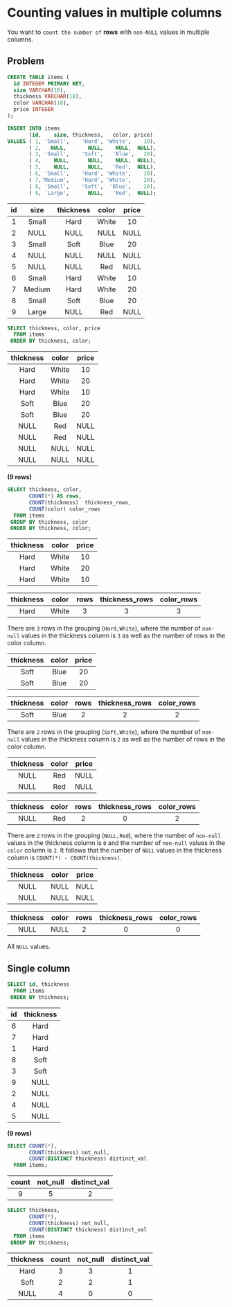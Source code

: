 # Counting values in multiple columns

You want to `count the number of` **rows** with `non-NULL` values in multiple columns.

## Problem


```SQL
CREATE TABLE items (
  id INTEGER PRIMARY KEY,
  size VARCHAR(10),
  thickness VARCHAR(10),
  color VARCHAR(10),
  price INTEGER   
);

INSERT INTO items
       (id,    size, thickness,   color, price)
VALUES ( 1, 'Small',    'Hard', 'White',    10),
       ( 2,   NULL,       NULL,    NULL,  NULL),
       ( 3, 'Small',    'Soft',   'Blue',   20),
       ( 4,    NULL,      NULL,    NULL,  NULL),
       ( 5,    NULL,      NULL,   'Red',  NULL),
       ( 6, 'Small',    'Hard', 'White',    10),
       ( 7,'Medium',    'Hard', 'White',    20),
       ( 8, 'Small',    'Soft',  'Blue',    20),
       ( 9, 'Large',      NULL,   'Red',  NULL);
```


|id |  size  | thickness | color | price|
|:-:|:------:|:---------:|:-----:|:-----:|
| 1 | Small  | Hard      | White |    10|
| 2 | NULL   | NULL      | NULL  |  NULL|
| 3 | Small  | Soft      | Blue  |    20|
| 4 | NULL   | NULL      | NULL  |  NULL|
| 5 | NULL   | NULL      | Red   |  NULL|
| 6 | Small  | Hard      | White |    10|
| 7 | Medium | Hard      | White |    20|
| 8 | Small  | Soft      | Blue  |    20|
| 9 | Large  | NULL      | Red   |  NULL|

```SQL
SELECT thickness, color, price
  FROM items
 ORDER BY thickness, color;
```

|thickness | color | price|
|:--------:|:-----:|:----:|
|Hard      | White |    10|
|Hard      | White |    20|
|Hard      | White |    10|
|Soft      | Blue  |    20|
|Soft      | Blue  |    20|
|NULL      | Red   |  NULL|
|NULL      | Red   |  NULL|
|NULL      | NULL  |  NULL|
|NULL      | NULL  |  NULL|

**(9 rows)**

```SQL
SELECT thickness, color,
       COUNT(*) AS rows,
       COUNT(thickness)  thickness_rows,
       COUNT(color) color_rows
  FROM items
 GROUP BY thickness, color
 ORDER BY thickness, color;  
```

|thickness | color | price|
|:--------:|:-----:|:----:|
|Hard      | White |    10|
|Hard      | White |    20|
|Hard      | White |    10|

|thickness | color | rows | thickness_rows | color_rows|
|:--------:|:-----:|:----:|:--------------:|:---------:|
|Hard      | White |    3 |              3 |          3|

There are `3` rows in the grouping (`Hard,White`), where the number of `non-null` values in the thickness column is `3` as well as the number of rows in the color column.

|thickness | color | price|
|:--------:|:-----:|:----:|
|Soft      | Blue  |    20|
|Soft      | Blue  |    20|

|thickness | color | rows | thickness_rows | color_rows|
|:--------:|:-----:|:----:|:--------------:|:---------:|
|Soft      | Blue  |    2 |              2 |          2|

There are `2` rows in the grouping (`Soft,White`), where the number of `non-null` values in the thickness column is `2` as well as the number of rows in the color column.

|thickness | color | price|
|:--------:|:-----:|:----:|
|NULL      | Red   |  NULL|
|NULL      | Red   |  NULL|


|thickness | color | rows | thickness_rows | color_rows|
|:--------:|:-----:|:----:|:--------------:|:---------:|
|NULL      | Red   |    2 |              0 |          2|

There are `2` rows in the grouping (`NULL,Red`), where the number of `non-null` values in the thickness column is `0` and the number of `non-null` values in the `color` column is `2`. It follows that the number of `NULL` values in the thickness column is `COUNT(*) - COUNT(thickness)`.

|thickness | color | price|
|:--------:|:-----:|:----:|
|NULL      | NULL  |  NULL|
|NULL      | NULL  |  NULL|

|thickness | color | rows | thickness_rows | color_rows|
|:--------:|:-----:|:----:|:--------------:|:---------:|
|NULL      | NULL  |    2 |              0 |          0|

All `NULL` values.

## Single column

```SQL
SELECT id, thickness
  FROM items
 ORDER BY thickness;   
```

|id | thickness|
|:-:|:----------:|
| 6 | Hard|
| 7 | Hard|
| 1 | Hard|
| 8 | Soft|
| 3 | Soft|
| 9 | NULL|
| 2 | NULL|
| 4 | NULL|
| 5 | NULL|

**(9 rows)**

```SQL
SELECT COUNT(*),
       COUNT(thickness) not_null,
       COUNT(DISTINCT thickness) distinct_val
  FROM items;
```

|count | not_null | distinct_val|
|:----:|:--------:|:------------:|
|    9 |        5 |            2|


```SQL
SELECT thickness,
       COUNT(*),
       COUNT(thickness) not_null,
       COUNT(DISTINCT thickness) distinct_val
  FROM items
 GROUP BY thickness;
```

|thickness | count | not_null | distinct_val|
|:--------:|:-----:|:-----:|:----:|
|Hard      |     3 |     3 |     1|
|Soft      |     2 |     2 |     1|
|NULL      |     4 |     0 |     0|
